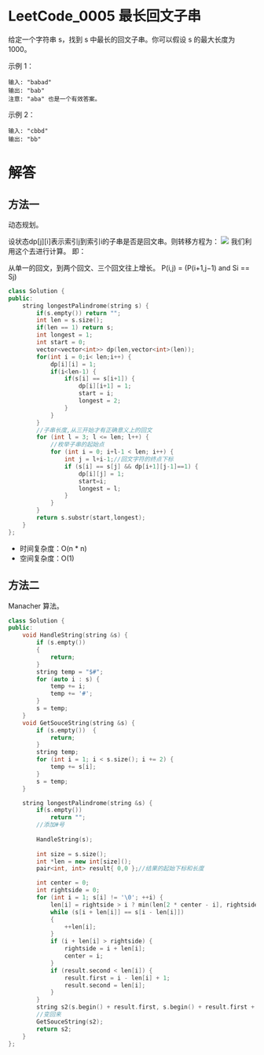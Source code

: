
# LeetCode_0005 最长回文子串

给定一个字符串 s，找到 s 中最长的回文子串。你可以假设 s 的最大长度为 1000。

示例 1：
```
输入: "babad"
输出: "bab"
注意: "aba" 也是一个有效答案。
```
示例 2：
```
输入: "cbbd"
输出: "bb"
```

# 解答
## 方法一
动态规划。

设状态dp[j][i]表示索引j到索引i的子串是否是回文串。则转移方程为：
![](https://upload-images.jianshu.io/upload_images/6946981-a5f3dcc2b314fd49.png?imageMogr2/auto-orient/strip%7CimageView2/2/w/799)
我们利用这个去进行计算。
即：

从单一的回文，到两个回文、三个回文往上增长。
P(i,j) = (P(i+1,j−1) and Si​ == Sj​)

```C++
class Solution {
public:
    string longestPalindrome(string s) {
        if(s.empty()) return "";
        int len = s.size();
        if(len == 1) return s;    
        int longest = 1;
        int start = 0;
        vector<vector<int>> dp(len,vector<int>(len));
        for(int i = 0;i< len;i++) {
            dp[i][i] = 1;
            if(i<len-1) {
                if(s[i] == s[i+1]) {
                    dp[i][i+1] = 1;
                    start = i;
                    longest = 2;
                }   
            }
        }
        //子串长度,从三开始才有正确意义上的回文
        for (int l = 3; l <= len; l++) {
            //枚举子串的起始点
            for (int i = 0; i+l-1 < len; i++) {
                int j = l+i-1;//回文字符的终点下标
                if (s[i] == s[j] && dp[i+1][j-1]==1) {
                    dp[i][j] = 1;
                    start=i;
                    longest = l;
                }
            }
        }
        return s.substr(start,longest); 
    }
};
```
* 时间复杂度：O(n * n)
* 空间复杂度：O(1)



## 方法二

Manacher 算法。
```C++
class Solution {
public:
	void HandleString(string &s) {
		if (s.empty())
		{
			return;
		}
        string temp = "$#";
		for (auto i : s) {
			temp += i;
			temp += '#';
		}
		s = temp;
    }
	void GetSouceString(string &s) {
		if (s.empty())	{
			return;
		}
		string temp;
		for (int i = 1; i < s.size(); i += 2) {
			temp += s[i];
		}
		s = temp;
	}

	string longestPalindrome(string &s) {
        if(s.empty())
            return "";
		//添加#号
    
        HandleString(s);
        
		int size = s.size();
		int *len = new int[size]();
		pair<int, int> result{ 0,0 };//结果的起始下标和长度

		int center = 0;
		int rightside = 0;
		for (int i = 1; s[i] != '\0'; ++i) {
			len[i] = rightside > i ? min(len[2 * center - i], rightside - i) : 1;
			while (s[i + len[i]] == s[i - len[i]])
			{
				++len[i];
			}
			if (i + len[i] > rightside) {
				rightside = i + len[i];
				center = i;
			}
			if (result.second < len[i]) {
				result.first = i - len[i] + 1;
				result.second = len[i];
			}
		}
		string s2(s.begin() + result.first, s.begin() + result.first + result.second * 2 - 1);
        //变回来 
		GetSouceString(s2);
		return s2;
	}
};
```

